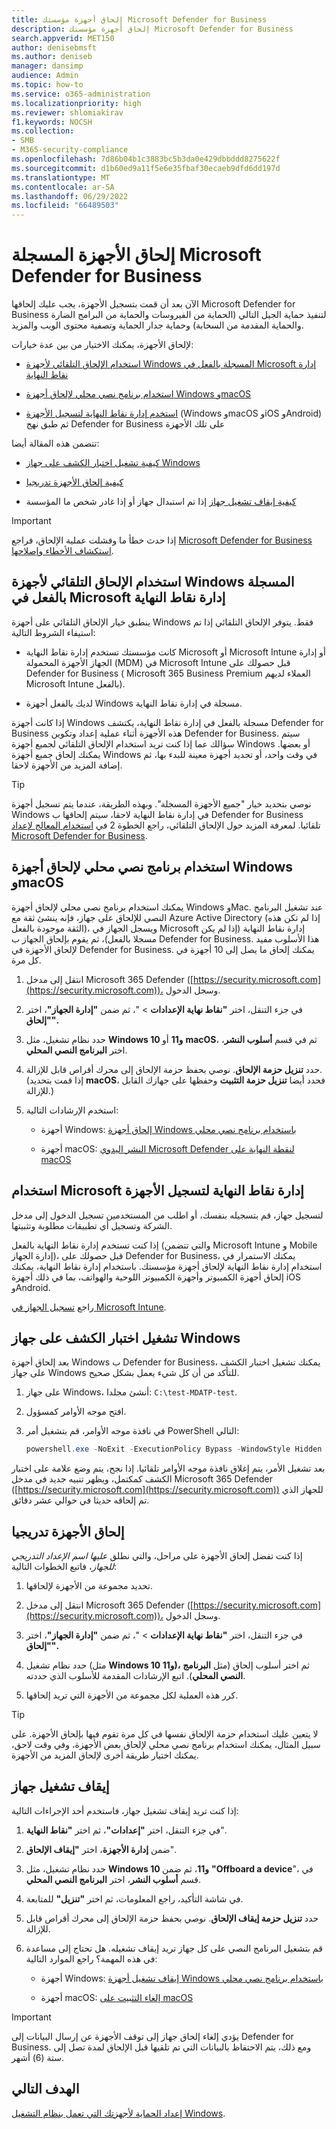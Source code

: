 ```yaml
---
title: إلحاق أجهزة مؤسستك Microsoft Defender for Business
description: إلحاق أجهزة مؤسستك Microsoft Defender for Business
search.appverid: MET150
author: denisebmsft
ms.author: deniseb
manager: dansimp
audience: Admin
ms.topic: how-to
ms.service: o365-administration
ms.localizationpriority: high
ms.reviewer: shlomiakirav
f1.keywords: NOCSH
ms.collection:
- SMB
- M365-security-compliance
ms.openlocfilehash: 7d86b04b1c3883bc5b3da0e429dbbddd8275622f
ms.sourcegitcommit: d1b60ed9a11f5e6e35fbaf30ecaeb9dfd6dd197d
ms.translationtype: MT
ms.contentlocale: ar-SA
ms.lasthandoff: 06/29/2022
ms.locfileid: "66489503"
---
```

# <a name="onboard-enrolled-devices-to-microsoft-defender-for-business"></a>إلحاق الأجهزة المسجلة Microsoft Defender for Business

الآن بعد أن قمت بتسجيل الأجهزة، يجب عليك إلحاقها Microsoft Defender for Business لتنفيذ حماية الجيل التالي (الحماية من الفيروسات والحماية من البرامج الضارة والحماية المقدمة من السحابة) وحماية جدار الحماية وتصفية محتوى الويب والمزيد. 

لإلحاق الأجهزة، يمكنك الاختيار من بين عدة خيارات:

- [استخدام الإلحاق التلقائي لأجهزة Windows المسجلة بالفعل في Microsoft إدارة نقاط النهاية](#use-automatic-onboarding-for-windows-devices-that-are-already-enrolled-in-microsoft-endpoint-manager)

- [استخدام برنامج نصي محلي لإلحاق أجهزة Windows وmacOS](#use-a-local-script-to-onboard-windows-and-macos-devices)

- [استخدم إدارة نقاط النهاية لتسجيل الأجهزة](#use-microsoft-endpoint-manager-to-enroll-devices) (Windows وmacOS وiOS وAndroid) ثم طبق نهج Defender for Business على تلك الأجهزة

تتضمن هذه المقالة أيضا:

- [كيفية تشغيل اختبار الكشف على جهاز Windows](#run-a-detection-test-on-a-windows-device)

- [كيفية إلحاق الأجهزة تدريجيا](#onboard-devices-gradually)

- [كيفية إيقاف تشغيل جهاز](#offboard-a-device) إذا تم استبدال جهاز أو إذا غادر شخص ما المؤسسة

> [!IMPORTANT]
> إذا حدث خطأ ما وفشلت عملية الإلحاق، فراجع [Microsoft Defender for Business استكشاف الأخطاء وإصلاحها](../security/defender-business/mdb-troubleshooting.yml).

## <a name="use-automatic-onboarding-for-windows-devices-that-are-already-enrolled-in-microsoft-endpoint-manager"></a>استخدام الإلحاق التلقائي لأجهزة Windows المسجلة بالفعل في Microsoft إدارة نقاط النهاية

ينطبق خيار الإلحاق التلقائي على أجهزة Windows فقط. يتوفر الإلحاق التلقائي إذا تم استيفاء الشروط التالية:

- كانت مؤسستك تستخدم إدارة نقاط النهاية Microsoft أو Microsoft Intune أو إدارة الجهاز الأجهزة المحمولة (MDM) في Microsoft Intune قبل حصولك على Defender for Business ( Microsoft 365 Business Premium العملاء لديهم Microsoft Intune بالفعل).

- لديك بالفعل أجهزة Windows مسجلة في إدارة نقاط النهاية.

إذا كانت أجهزة Windows مسجلة بالفعل في إدارة نقاط النهاية، يكتشف Defender for Business هذه الأجهزة أثناء عملية إعداد وتكوين Defender for Business. سيتم سؤالك عما إذا كنت تريد استخدام الإلحاق التلقائي لجميع أجهزة Windows أو بعضها. يمكنك إلحاق جميع أجهزة Windows في وقت واحد، أو تحديد أجهزة معينة للبدء بها، ثم إضافة المزيد من الأجهزة لاحقا.

> [!TIP]
> نوصي بتحديد خيار "جميع الأجهزة المسجلة". وبهذه الطريقة، عندما يتم تسجيل أجهزة Windows في إدارة نقاط النهاية لاحقا، سيتم إلحاقها ب Defender for Business تلقائيا.
لمعرفة المزيد حول الإلحاق التلقائي، راجع الخطوة 2 في [استخدام المعالج لإعداد Microsoft Defender for Business](../security/defender-business/mdb-use-wizard.md).

## <a name="use-a-local-script-to-onboard-windows-and-macos-devices"></a>استخدام برنامج نصي محلي لإلحاق أجهزة Windows وmacOS

يمكنك استخدام برنامج نصي محلي لإلحاق أجهزة Windows وMac. عند تشغيل البرنامج النصي للإلحاق على جهاز، فإنه ينشئ ثقة مع Azure Active Directory (إذا لم تكن هذه الثقة موجودة بالفعل)، ويسجل الجهاز في Microsoft إدارة نقاط النهاية (إذا لم يكن مسجلا بالفعل)، ثم يقوم بإلحاق الجهاز ب Defender for Business. هذا الأسلوب مفيد لإلحاق الأجهزة في Defender for Business. يمكنك إلحاق ما يصل إلى 10 أجهزة في كل مرة.

1. انتقل إلى مدخل Microsoft 365 Defender ([https://security.microsoft.com](https://security.microsoft.com))، وسجل الدخول.

2. في جزء التنقل، اختر **"نقاط نهاية الإعدادات** > "، ثم ضمن **"إدارة الجهاز"**، اختر **"إلحاق".**

3. حدد نظام تشغيل، مثل **Windows 10 و11** أو **macOS**، ثم في قسم **أسلوب النشر**، اختر **البرنامج النصي المحلي**. 

4. حدد **تنزيل حزمة الإلحاق**. نوصي بحفظ حزمة الإلحاق إلى محرك أقراص قابل للإزالة. (إذا قمت بتحديد **macOS**، فحدد أيضا **تنزيل حزمة التثبيت** وحفظها على جهازك القابل للإزالة.)

5. استخدم الإرشادات التالية:

   - أجهزة Windows: [إلحاق أجهزة Windows باستخدام برنامج نصي محلي](../security/defender-endpoint/configure-endpoints-script.md#onboard-windows-devices-using-a-local-script)

   - أجهزة macOS: [النشر اليدوي Microsoft Defender لنقطة النهاية على macOS](../security/defender-endpoint/mac-install-manually.md#download-installation-and-onboarding-packages)

## <a name="use-microsoft-endpoint-manager-to-enroll-devices"></a>استخدام Microsoft إدارة نقاط النهاية لتسجيل الأجهزة

لتسجيل جهاز، قم بتسجيله بنفسك، أو اطلب من المستخدمين تسجيل الدخول إلى مدخل الشركة وتسجيل أي تطبيقات مطلوبة وتثبيتها. 

إذا كنت تستخدم إدارة نقاط النهاية بالفعل (والتي تتضمن Microsoft Intune و Mobile إدارة الجهاز)، قبل حصولك على Defender for Business، يمكنك الاستمرار في استخدام إدارة نقاط النهاية لإلحاق أجهزة مؤسستك. باستخدام إدارة نقاط النهاية، يمكنك إلحاق أجهزة الكمبيوتر وأجهزة الكمبيوتر اللوحية والهواتف، بما في ذلك أجهزة iOS وAndroid.

راجع [تسجيل الجهاز في Microsoft Intune](/mem/intune/enrollment/device-enrollment). 

## <a name="run-a-detection-test-on-a-windows-device"></a>تشغيل اختبار الكشف على جهاز Windows

بعد إلحاق أجهزة Windows ب Defender for Business، يمكنك تشغيل اختبار الكشف على جهاز Windows للتأكد من أن كل شيء يعمل بشكل صحيح.

1. على جهاز Windows، أنشئ مجلدا: `C:\test-MDATP-test`.

2. افتح موجه الأوامر كمسؤول.

3. في نافذة موجه الأوامر، قم بتشغيل أمر PowerShell التالي:

   ```powershell
   powershell.exe -NoExit -ExecutionPolicy Bypass -WindowStyle Hidden $ErrorActionPreference = 'silentlycontinue';(New-Object System.Net.WebClient).DownloadFile('http://127.0.0.1/1.exe', 'C:\\test-MDATP-test\\invoice.exe');Start-Process 'C:\\test-MDATP-test\\invoice.exe'
   ```

بعد تشغيل الأمر، يتم إغلاق نافذة موجه الأوامر تلقائيا. إذا نجح، يتم وضع علامة على اختبار الكشف كمكتمل، ويظهر تنبيه جديد في مدخل Microsoft 365 Defender ([https://security.microsoft.com](https://security.microsoft.com)) للجهاز الذي تم إلحاقه حديثا في حوالي عشر دقائق.

## <a name="onboard-devices-gradually"></a>إلحاق الأجهزة تدريجيا

إذا كنت تفضل إلحاق الأجهزة على مراحل، والتي نطلق *عليها اسم الإعداد التدريجي للجهاز*، فاتبع الخطوات التالية: 

1. تحديد مجموعة من الأجهزة لإلحاقها.

2. انتقل إلى مدخل Microsoft 365 Defender ([https://security.microsoft.com](https://security.microsoft.com))، وسجل الدخول.

3. في جزء التنقل، اختر **"نقاط نهاية الإعدادات** > "، ثم ضمن **"إدارة الجهاز"**، اختر **"إلحاق".**

4. حدد نظام تشغيل (مثل **Windows 10 و11)،** ثم اختر أسلوب إلحاق (مثل **البرنامج النصي المحلي**). اتبع الإرشادات المقدمة للأسلوب الذي حددته.

5. كرر هذه العملية لكل مجموعة من الأجهزة التي تريد إلحاقها. 

> [!TIP]
> لا يتعين عليك استخدام حزمة الإلحاق نفسها في كل مرة تقوم فيها بإلحاق الأجهزة. على سبيل المثال، يمكنك استخدام برنامج نصي محلي لإلحاق بعض الأجهزة، وفي وقت لاحق، يمكنك اختيار طريقة أخرى لإلحاق المزيد من الأجهزة.

## <a name="offboard-a-device"></a>إيقاف تشغيل جهاز

إذا كنت تريد إيقاف تشغيل جهاز، فاستخدم أحد الإجراءات التالية:

1. في جزء التنقل، اختر **"إعدادات"**، ثم اختر **"نقاط النهاية**".

1. ضمن **إدارة الأجهزة**، اختر **"إيقاف الإلحاق**".

1. حدد نظام تشغيل، مثل **Windows 10 و11**، ثم ضمن **"Offboard a device**"، في قسم **أسلوب النشر**، اختر **البرنامج النصي المحلي**. 

1. في شاشة التأكيد، راجع المعلومات، ثم اختر **"تنزيل"** للمتابعة.

1. حدد **تنزيل حزمة إيقاف الإلحاق**. نوصي بحفظ حزمة الإلحاق إلى محرك أقراص قابل للإزالة.

1. قم بتشغيل البرنامج النصي على كل جهاز تريد إيقاف تشغيله. هل تحتاج إلى مساعدة في هذه المهمة؟ راجع الموارد التالية:   

   - أجهزة Windows: [إيقاف تشغيل أجهزة Windows باستخدام برنامج نصي محلي](../security/defender-endpoint/configure-endpoints-script.md#offboard-devices-using-a-local-script)
   
   - أجهزة macOS: [إلغاء التثبيت على macOS](../security/defender-endpoint/mac-resources.md#uninstalling)

> [!IMPORTANT]
> يؤدي إلغاء إلحاق جهاز إلى توقف الأجهزة عن إرسال البيانات إلى Defender for Business. ومع ذلك، يتم الاحتفاظ بالبيانات التي تم تلقيها قبل الإلحاق لمدة تصل إلى ستة (6) أشهر.

## <a name="next-objective"></a>الهدف التالي

[إعداد الحماية لأجهزتك التي تعمل بنظام التشغيل Windows](m365bp-protection-settings-for-windows-10-devices.md).
